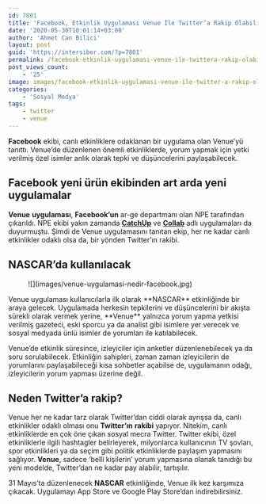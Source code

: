 ```yaml
---
id: 7801
title: 'Facebook, Etkinlik Uygulaması Venue İle Twitter’a Rakip Olabilir'
date: '2020-05-30T10:01:14+03:00'
author: 'Ahmet Can Bilici'
layout: post
guid: 'https://intersiber.com/?p=7801'
permalink: /facebook-etkinlik-uygulamasi-venue-ile-twittera-rakip-olabilir/
post_views_count:
    - '25'
image: images/facebook-etkinlik-uygulamasi-venue-ile-twitter-a-rakip-olabilir.png
categories:
    - 'Sosyal Medya'
tags:
    - twitter
    - venue
---
```


**Facebook** ekibi, canlı etkinliklere odaklanan bir uygulama olan Venue’yü tanıttı. Venue’de düzenlenen önemli etkinliklerde, yorum yapmak için yetki verilmiş özel isimler anlık olarak tepki ve düşüncelerini paylaşabilecek.

## Facebook yeni ürün ekibinden art arda yeni uygulamalar

**Venue** **uygulaması**, **Facebook’un** ar-ge departmanı olan NPE tarafından çıkarıldı. NPE ekibi yakın zamanda **[CatchUp](https://intersiber.com/facebook-sesli-gorusme-uygulamasi-catchupi-tanitti/)** ve **[Collab](https://intersiber.com/facebooktan-video-olusturma-uygulamasi-collab/)** adlı uygulamaları da duyurmuştu. Şimdi de Venue uygulamasını tanıtan ekip, her ne kadar canlı etkinlikler odaklı olsa da, bir yönden Twitter’ın rakibi.

## NASCAR’da kullanılacak

<figure class="wp-block-image size-large">![](images/venue-uygulamasi-nedir-facebook.jpg)</figure>Venue uygulaması kullanıcılarla ilk olarak **NASCAR** etkinliğinde bir araya gelecek. Uygulamada herkesin tepkilerini ve düşüncelerini bir akışta sürekli olarak vermek yerine, **Venue** yalnızca yorum yapma yetkisi verilmiş gazeteci, eski sporcu ya da analist gibi isimlere yer verecek ve sosyal medyada ünlü isimler de yorumları ile katılabilecek.

Venue’de etkinlik süresince, izleyiciler için anketler düzenlenebilecek ya da soru sorulabilecek. Etkinliğin sahipleri, zaman zaman izleyicilerin de yorumlarını paylaşabileceği kısa sohbetler açabilse de, uygulamanın odağı, izleyicilerin yorum yapması üzerine değil.

## Neden Twitter’a rakip?

Venue her ne kadar tarz olarak Twitter’dan ciddi olarak ayrışsa da, canlı etkinlikler odaklı olması onu **Twitter’ın** **rakibi** yapıyor. Nitekim, canlı etkinliklerde en çok öne çıkan sosyal mecra Twitter. Twitter ekibi, özel etkinliklerle ilgili hashtagler belirleyerek, milyonlarca kullanıcının TV şovları, spor etkinlikleri ya da seçim gibi politik etkinliklerde paylaşım yapmasını sağlıyor. **Venue**, sadece ‘belli kişilerin’ yorum yapmasına olanak tanıdığı bu yeni modelde, Twitter’dan ne kadar pay alabilir, tartışılır.

31 Mayıs’ta düzenlenecek **NASCAR** etkinliğinde, Venue ilk kez karşımıza çıkacak. Uygulamayı App Store ve Google Play Store’dan indirebilirsiniz.
